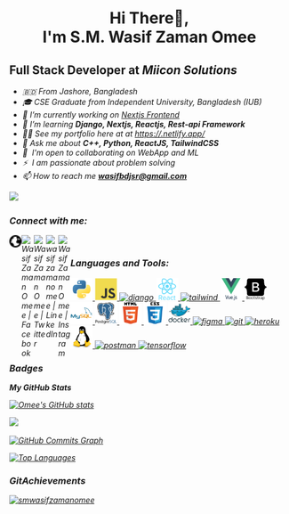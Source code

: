 <h1 align="center">Hi There👋, <br/> I'm S.M. Wasif Zaman Omee</h1>

<h2 align="left">Full Stack Developer at <i>Miicon Solutions<i/></h2>
 

* 🇧🇩 From Jashore, Bangladesh
* 🎓 CSE Graduate from Independent University, Bangladesh (IUB)
* 🔭 I’m currently working on [Nextjs Frontend](https://github.com/smwasifzamanomee/unitedchauffeur.com_frontend)
* 🌱 I’m learning **Django, Nextjs, Reactjs, Rest-api Framework**
* 👨‍💻 See my portfolio here at at [https://.netlify.app/](https://.netlify.app/)
* 💬 Ask me about **C++, Python, ReactJS, TailwindCSS**
* 🤝  I'm open to collaborating on WebApp and ML 
* ⚡  I am passionate about problem solving 
* 📫 How to reach me **wasifbdjsr@gmail.com**


<a href="https://www.github.com/smwasifzamanomee" target="_blank" rel="noreferrer"><img
src="https://img.shields.io/github/followers/smwasifzamanomee?logo=github&style=for-the-badge&color=0891b2&labelColor=1c1917" /></a>

<h3 align="left">Connect with me:</h3>
<p align="left">
<a href="wasifzamanomee.me" target="_blank"> <img align="left" alt="" width="22px" src="https://raw.githubusercontent.com/iconic/open-iconic/master/svg/globe.svg" /></a>
<a href="https://facebook.com/wasifzamanomee" target="_blank"> <img align="left" alt="Wasif Zaman Omee | Facebook" width="22px" src="https://cdn-icons-png.flaticon.com/512/124/124010.png" /></a>
<a href="https://twitter.com/wasifzamanomee" target="_blank"> <img align="left" alt="Wasif Zaman Omee | Twitter" width="22px" src="https://cdn.jsdelivr.net/npm/simple-icons@v3/icons/twitter.svg" /></a>
<a href="https://www.linkedin.com/in/wasif-zaman-omee-98a8951a5/" target="_blank"> <img align="left" alt="wasifzamanomee | LinkedIn" width="22px" src="https://cdn.jsdelivr.net/npm/simple-icons@v3/icons/linkedin.svg" /></a>
<a href="https://instagram.com/wasifzamanomee/" target="_blank"> <img align="left" alt="Wasif Zaman Omee | Instagram" width="22px" src="https://cdn.jsdelivr.net/npm/simple-icons@v3/icons/instagram.svg" /></a>
</p>
<br/>
<h3 align="left">Languages and Tools:</h3>
<p align="left">
  <a href="https://www.python.org" target="_blank" rel="noreferrer">
    <img src="https://raw.githubusercontent.com/devicons/devicon/master/icons/python/python-original.svg" alt="python"
      width="40" height="40" />
  </a>
  <a href="https://developer.mozilla.org/en-US/docs/Web/JavaScript" target="_blank" rel="noreferrer">
    <img src="https://raw.githubusercontent.com/devicons/devicon/master/icons/javascript/javascript-original.svg"
      alt="javascript" width="40" height="40" />
  </a>
  <a href="https://www.djangoproject.com/" target="_blank" rel="noreferrer">
    <img src="https://cdn.worldvectorlogo.com/logos/django.svg" alt="django" width="40" height="40" />
  </a>
  <a href="https://reactjs.org/" target="_blank" rel="noreferrer">
    <img src="https://raw.githubusercontent.com/devicons/devicon/master/icons/react/react-original-wordmark.svg"
      alt="react" width="40" height="40" />
  </a>
  <a href="https://tailwindcss.com/" target="_blank" rel="noreferrer">
    <img src="https://www.vectorlogo.zone/logos/tailwindcss/tailwindcss-icon.svg" alt="tailwind" width="40"
      height="40" />
  </a>
  <a href="https://vuejs.org/" target="_blank" rel="noreferrer">
    <img src="https://raw.githubusercontent.com/devicons/devicon/master/icons/vuejs/vuejs-original-wordmark.svg"
      alt="vuejs" width="40" height="40" />
  </a>
  <a href="https://getbootstrap.com" target="_blank" rel="noreferrer">
    <img src="https://raw.githubusercontent.com/devicons/devicon/master/icons/bootstrap/bootstrap-plain-wordmark.svg"
      alt="bootstrap" width="40" height="40" />
  </a>
  <a href="https://www.mysql.com/" target="_blank" rel="noreferrer">
    <img src="https://raw.githubusercontent.com/devicons/devicon/master/icons/mysql/mysql-original-wordmark.svg"
      alt="mysql" width="40" height="40" />
  </a>
  <a href="https://www.postgresql.org" target="_blank" rel="noreferrer">
    <img
      src="https://raw.githubusercontent.com/devicons/devicon/master/icons/postgresql/postgresql-original-wordmark.svg"
      alt="postgresql" width="40" height="40" />
  </a>
  <a href="https://www.w3.org/html/" target="_blank" rel="noreferrer">
    <img src="https://raw.githubusercontent.com/devicons/devicon/master/icons/html5/html5-original-wordmark.svg"
      alt="html5" width="40" height="40" />
  </a>
  <a href="https://www.w3schools.com/css/" target="_blank" rel="noreferrer">
    <img src="https://raw.githubusercontent.com/devicons/devicon/master/icons/css3/css3-original-wordmark.svg"
      alt="css3" width="40" height="40" />
  </a>
  <a href="https://www.docker.com/" target="_blank" rel="noreferrer">
    <img src="https://raw.githubusercontent.com/devicons/devicon/master/icons/docker/docker-original-wordmark.svg"
      alt="docker" width="40" height="40" />
  </a>
  <a href="https://www.figma.com/" target="_blank" rel="noreferrer">
    <img src="https://www.vectorlogo.zone/logos/figma/figma-icon.svg" alt="figma" width="40" height="40" />
  </a>
  <a href="https://git-scm.com/" target="_blank" rel="noreferrer">
    <img src="https://www.vectorlogo.zone/logos/git-scm/git-scm-icon.svg" alt="git" width="40" height="40" />
  </a>
  <a href="https://heroku.com" target="_blank" rel="noreferrer">
    <img src="https://www.vectorlogo.zone/logos/heroku/heroku-icon.svg" alt="heroku" width="40" height="40" />
  </a>
  <a href="https://www.linux.org/" target="_blank" rel="noreferrer">
    <img src="https://raw.githubusercontent.com/devicons/devicon/master/icons/linux/linux-original.svg" alt="linux"
      width="40" height="40" />
  </a>
  <a href="https://postman.com" target="_blank" rel="noreferrer">
    <img src="https://www.vectorlogo.zone/logos/getpostman/getpostman-icon.svg" alt="postman" width="40" height="40" />
  </a>
  <a href="https://www.tensorflow.org" target="_blank" rel="noreferrer">
    <img src="https://www.vectorlogo.zone/logos/tensorflow/tensorflow-icon.svg" alt="tensorflow" width="40"
      height="40" />
  </a>
</p>

### Badges

<b>My GitHub Stats</b>

<a href="http://www.github.com/smwasifzamanomee"><img src="https://github-readme-stats.vercel.app/api?username=smwasifzamanomee&show_icons=true&hide=stars,prs,contribs&count_private=true&title_color=0891b2&text_color=ffffff&icon_color=0891b2&bg_color=1c1917&hide_border=true&show_icons=true" alt="Omee's GitHub stats" /></a>

<a href="http://www.github.com/smwasifzamanomee"><img src="https://github-readme-streak-stats.herokuapp.com/?user=smwasifzamanomee&stroke=ffffff&background=1c1917&ring=0891b2&fire=0891b2&currStreakNum=ffffff&currStreakLabel=0891b2&sideNums=ffffff&sideLabels=ffffff&dates=ffffff&hide_border=true" /></a>

<a href="http://www.github.com/smwasifzamanomee"><img src="https://activity-graph.herokuapp.com/graph?username=smwasifzamanomee&bg_color=1c1917&color=ffffff&line=0891b2&point=ffffff&area_color=1c1917&area=true&hide_border=true&custom_title=GitHub%20Commits%20Graph" alt="GitHub Commits Graph" /></a>

<a href="https://github.com/smwasifzamanomee" align="left"><img src="https://github-readme-stats.vercel.app/api/top-langs/?username=smwasifzamanomee&langs_count=10&title_color=0891b2&text_color=ffffff&icon_color=0891b2&bg_color=1c1917&hide_border=true&locale=en&custom_title=Top%20%Languages" alt="Top Languages" /></a>

### GitAchievements

<p align="left"> <a href="https://github.com/ryo-ma/github-profile-trophy"><img src="https://github-profile-trophy.vercel.app/?username=smwasifzamanomee" alt="smwasifzamanomee" /></a> </p>

